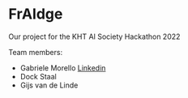 # FrAIdge

Our project for the KHT AI Society Hackathon 2022

Team members:
- Gabriele Morello [Linkedin](https://www.linkedin.com/in/gabriele-morello/)
- Dock Staal
- Gijs van de Linde
